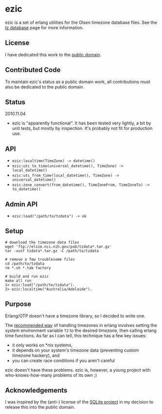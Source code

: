 ezic
====
ezic is a set of erlang utilities for the Olsen timezone database files. See the [tz database](http://www.twinsun.com/tz/tz-link.htm) page for more information.



License
-------

I have dedicated this work to the [public domain](http://en.wikipedia.org/wiki/Public_Domain).



Contributed Code
----------------

To maintain ezic's status as a public domain work, all contributions must also be dedicated to the public domain. 



Status
------

2010.11.04

 * ezic is "apparently functional". It has been tested very lightly, a bit by unit tests, but mostly by inspection. It's probably not fit for production use.


API
---

 * `ezic:localtime(TimeZone) -> datetime()`
 * `ezic:utc_to_time(universal_datetime(), TimeZone) -> local_datetime()`
 * `ezic:utc_from_time(local_datetime(), TimeZone) -> universal_datetime()`
 * `ezic:zone_convert(from_datetime(), TimeZoneFrom, TimeZoneTo) -> to_datetime()`



Admin API
-------

 * `ezic:load("/path/to/tzdata") -> ok`



Setup
-----
  
    # download the timezone data files
    wget 'ftp://elsie.nci.nih.gov/pub/tzdata*.tar.gz'
    tar -xvzf tzdata*.tar.gz -C /path/to/tzdata

    # remove a few troublesome files
    cd /path/to/tzdata
    rm *.sh *.tab factory
  
    # build and run ezic
    make all run
    1> ezic:load("/path/to/tzdata").
    2> ezic:localtime("Australia/Adelaide").




Purpose
-------

Erlang/OTP doesn't have a timezone library, so I decided to write one.

The [recommended way](http://www.erlang.org/pipermail/erlang-questions/2006-December/024291.html) of handling timezones in erlang involves setting the system environment variable `TZ` to the desired timezone, then calling erlang time functions. As far as I can tell, this technique has a few key issues:

 * it only works on *nix systems,
 * it depends on your system's timezone data (preventing custom timezone hackery), and
 * you can create race conditions if you aren't careful

ezic doesn't have these problems. ezic is, however, a young project with who-knows-how-many problems of its own ;)



Acknowledgements
----------------

I was inspired by the (anti-) license of the [SQLite project](http://www.sqlite.org/copyright.html)  in my decision to release this into the public domain.
